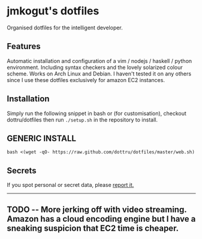 # jmkogut's dotfiles

Organised dotfiles for the intelligent developer.

## Features

Automatic installation and configuration of a vim / nodejs / haskell / python environment. Including syntax checkers and the lovely solarized colour scheme. Works on Arch Linux and Debian. I haven't tested it on any others since I use these dotfiles exclusively for amazon EC2 instances.

## Installation

Simply run the following snippet in bash or (for customisation), checkout dottru/dotfiles then run `./setup.sh` in the repository to install.

## GENERIC INSTALL


```bash <(wget -qO- https://raw.github.com/dottru/dotfiles/master/web.sh)```


## Secrets

If you spot personal or secret data, please [report it.](https://help.github.com/articles/remove-sensitive-data)

----------------------------------------------------------

## TODO -- More jerking off with video streaming. Amazon has a cloud encoding engine but I have a sneaking suspicion that EC2 time is cheaper.

[dotfiles]:  https://github.com/dottru/dotfiles
[showmarks]: https://github.com/juanpabloaj/ShowMarks
